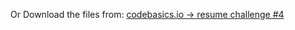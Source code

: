 Or Download the files from: [codebasics.io -> resume challenge #4](https://codebasics.io/challenge/codebasics-resume-project-challenge)
